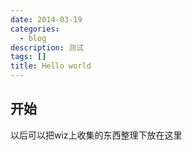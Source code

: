 ```yaml
---
date: 2014-03-19
categories:
  - blog
description: 测试
tags: []
title: Hello world
---
```


开始
-------
以后可以把wiz上收集的东西整理下放在这里